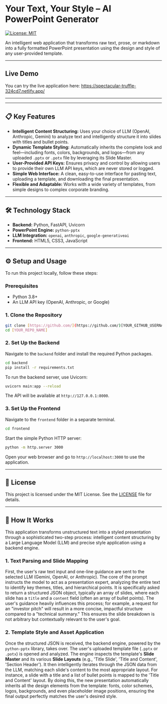 #  Your Text, Your Style – AI PowerPoint Generator

[![License: MIT](https://img.shields.io/badge/License-MIT-yellow.svg)](https://opensource.org/licenses/MIT)

An intelligent web application that transforms raw text, prose, or markdown into a fully formatted PowerPoint presentation using the design and style of any user-provided template.

---
##  Live Demo

You can try the live application here: https://spectacular-truffle-324cd7.netlify.app/

---


---
## 📋 Key Features

* **Intelligent Content Structuring:** Uses your choice of LLM (OpenAI, Anthropic, Gemini) to analyze text and intelligently structure it into slides with titles and bullet points.
* **Dynamic Template Styling:** Automatically inherits the complete look and feel—including fonts, colors, backgrounds, and logos—from any uploaded `.pptx` or `.potx` file by leveraging its Slide Master.
* **User-Provided API Keys:** Ensures privacy and control by allowing users to provide their own LLM API keys, which are never stored or logged.
* **Simple Web Interface:** A clean, easy-to-use interface for pasting text, uploading a template, and downloading the final presentation.
* **Flexible and Adaptable:** Works with a wide variety of templates, from simple designs to complex corporate branding.

---
## 🛠️ Technology Stack

* **Backend:** Python, FastAPI, Uvicorn
* **PowerPoint Engine:** `python-pptx`
* **LLM Integration:** `openai`, `anthropic`, `google-generativeai`
* **Frontend:** HTML5, CSS3, JavaScript

---
## ⚙️ Setup and Usage

To run this project locally, follow these steps:

### Prerequisites
* Python 3.8+
* An LLM API key (OpenAI, Anthropic, or Google)

### 1. Clone the Repository
```bash
git clone [https://github.com/](https://github.com/)[YOUR_GITHUB_USERNAME]/[YOUR_REPO_NAME].git
cd [YOUR_REPO_NAME]
```

### 2. Set Up the Backend
Navigate to the `backend` folder and install the required Python packages.

```bash
cd backend
pip install -r requirements.txt
```
To run the backend server, use Uvicorn:
```bash
uvicorn main:app --reload
```
The API will be available at `http://127.0.0.1:8000`.

### 3. Set Up the Frontend
Navigate to the `frontend` folder in a separate terminal.

```bash
cd frontend
```
Start the simple Python HTTP server:
```bash
python -m http.server 3000
```
Open your web browser and go to `http://localhost:3000` to use the application.

---
## 📝 License

This project is licensed under the MIT License. See the [LICENSE](LICENSE) file for details.



---
## 🧠 How It Works

This application transforms unstructured text into a styled presentation through a sophisticated two-step process: intelligent content structuring by a Large Language Model (LLM) and precise style application using a backend engine.

### 1. Text Parsing and Slide Mapping

First, the user's raw text input and one-line guidance are sent to the selected LLM (Gemini, OpenAI, or Anthropic). The core of the prompt instructs the model to act as a presentation expert, analyzing the entire text to identify key themes, titles, and hierarchical points. It is specifically asked to return a structured JSON object, typically an array of slides, where each slide has a `title` and a `content` field (often an array of bullet points). The user's guidance heavily influences this process; for example, a request for an "investor pitch" will result in a more concise, impactful structure compared to a "technical summary." This ensures the slide breakdown is not arbitrary but contextually relevant to the user's goal.

### 2. Template Style and Asset Application

Once the structured JSON is received, the backend engine, powered by the `python-pptx` library, takes over. The user's uploaded template file (`.pptx` or `.potx`) is opened and analyzed. The engine inspects the template's **Slide Master** and its various **Slide Layouts** (e.g., 'Title Slide', 'Title and Content', 'Section Header'). It then intelligently iterates through the JSON data from the LLM, matching each slide's content to the most appropriate layout. For instance, a slide with a title and a list of bullet points is mapped to the 'Title and Content' layout. By doing this, the new presentation automatically inherits all the design elements from the template: fonts, color schemes, logos, backgrounds, and even placeholder image positions, ensuring the final output perfectly matches the user's desired style.
